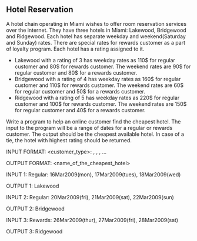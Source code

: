 Hotel Reservation
-----------------

A hotel chain operating in Miami wishes to offer room reservation services over the internet. They have three hotels in Miami: Lakewood, Bridgewood and Ridgewood. Each hotel has separate weekday and weekend(Saturday and Sunday) rates. There are special rates for rewards customer as a part of loyalty program. Each hotel has a rating assigned to it.

* Lakewood with a rating of 3 has weekday rates as 110$ for regular customer and 80$ for rewards customer. The weekend rates are 90$ for regular customer and 80$ for a rewards customer.
* Bridgewood with a rating of 4 has weekday rates as 160$ for regular customer and 110$ for rewards customer. The weekend rates are 60$ for regular customer and 50$ for a rewards customer.
* Ridgewood with a rating of 5 has weekday rates as 220$ for regular customer and 100$ for rewards customer. The weekend rates are 150$ for regular customer and 40$ for a rewards customer.

Write a program to help an online customer find the cheapest hotel. The input to the program will be a range of dates for a regular or rewards customer. The output should be the cheapest available hotel. In case of a tie, the hotel with highest rating should be returned.

INPUT FORMAT:
<customer_type>: <date1>, <date2>, <date3>, ...

OUTPUT FORMAT:
<name_of_the_cheapest_hotel>

INPUT 1:
Regular: 16Mar2009(mon), 17Mar2009(tues), 18Mar2009(wed)

OUTPUT 1:
Lakewood

INPUT 2:
Regular: 20Mar2009(fri), 21Mar2009(sat), 22Mar2009(sun)

OUTPUT 2:
Bridgewood

INPUT 3:
Rewards: 26Mar2009(thur), 27Mar2009(fri), 28Mar2009(sat)

OUTPUT 3:
Ridgewood
